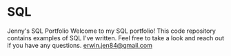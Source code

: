 # SQL
Jenny's SQL Portfolio
Welcome to my SQL portfolio! This code repository contains examples of SQL I've written. Feel free to take a look and reach out if you have any questions.
erwin.jen84@gmail.com
